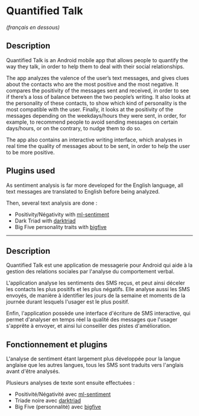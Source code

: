 # Quantified Talk

_(français en dessous)_

## Description
Quantified Talk is an Android mobile app that allows people to quantify the way they talk, in order to help them to deal with their social relationships.

The app analyzes the valence of the user’s text messages, and gives clues about the contacts who are the most positive and the most negative. It compares the positivity of the messages sent and received, in order to see if there’s a loss of balance between the two people’s writing. It also looks at the personality of these contacts, to show which kind of personality is the most compatible with the user. Finally, it looks at the positivity of the messages depending on the weekdays/hours they were sent, in order, for example, to recommend people to avoid sending messages on certain days/hours, or on the contrary, to nudge them to do so. 

The app also contains an interactive writing interface, which analyses in real time the quality of messages about to be sent, in order to help the user to be more positive.

## Plugins used
As sentiment analysis is far more developed for the English language, all text messages are translated to English before being analyzed.

Then, several text analysis are done :
- Positivity/Négativity with [ml-sentiment](https://www.npmjs.com/package/ml-sentiment)
- Dark Triad with [darktriad](https://www.npmjs.com/package/darktriad)
- Big Five personality traits with [bigfive](https://www.npmjs.com/package/bigfive)

-----

## Description
Quantified Talk est une application de messagerie pour Android qui aide à la gestion des relations sociales par l'analyse du comportement verbal.

L'application analyse les sentiments des SMS reçus, et peut ainsi déceler les contacts les plus positifs et les plus négatifs. Elle analyse aussi les SMS envoyés, de manière à identifier les jours de la semaine et moments de la journée durant lesquels l'usager est le plus positif.

Enfin, l'application possède une interface d'écriture de SMS interactive, qui permet d'analyser en temps réel la qualité des messages que l'usager s'apprête à envoyer, et ainsi lui conseiller des pistes d'amélioration.

## Fonctionnement et plugins
L'analyse de sentiment étant largement plus développée pour la langue anglaise que les autres langues, tous les SMS sont traduits vers l'anglais avant d'être analysés.

Plusieurs analyses de texte sont ensuite effectuées :
- Positivité/Négativité avec [ml-sentiment](https://www.npmjs.com/package/ml-sentiment)
- Triade noire avec [darktriad](https://www.npmjs.com/package/darktriad)
- Big Five (personnalité) avec [bigfive](https://www.npmjs.com/package/bigfive)



